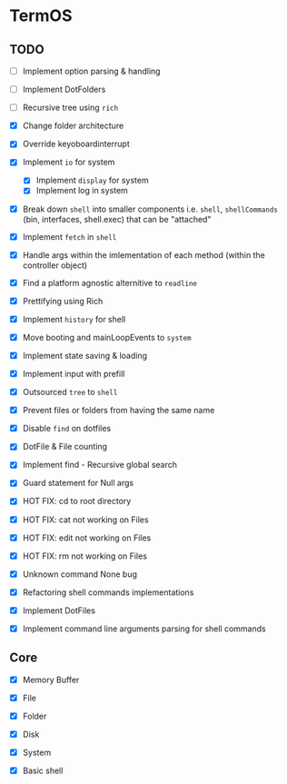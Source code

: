 # TermOS

## TODO
- [ ] Implement option parsing & handling
- [ ] Implement DotFolders
- [ ] Recursive tree using `rich`

- [X] Change folder architecture
- [X] Override keyoboardinterrupt
- [X] Implement `io` for system
    - [X] Implement `display` for system
    - [X] Implement log in system

- [X] Break down `shell` into smaller components i.e. `shell`, `shellCommands` (bin, interfaces, shell.exec) that can be "attached"
- [X] Implement `fetch` in `shell`
- [X] Handle args within the imlementation of each method (within the controller object)
- [X] Find a platform agnostic alternitive to `readline`
- [X] Prettifying using Rich
- [X] Implement `history` for shell
- [X] Move booting and mainLoopEvents to `system`
- [X] Implement state saving & loading
- [X] Implement input with prefill
- [X] Outsourced `tree` to `shell`
- [X] Prevent files or folders from having the same name
- [X] Disable `find` on dotfiles
- [X] DotFile & File counting
- [X] Implement find - Recursive global search
- [X] Guard statement for Null args
- [X] HOT FIX: cd to root directory
- [X] HOT FIX: cat not working on Files
- [X] HOT FIX: edit not working on Files
- [X] HOT FIX: rm not working on Files
- [X] Unknown command None bug
- [X] Refactoring shell commands implementations
- [X] Implement DotFiles
- [X] Implement command line arguments parsing for shell commands

## Core
- [X] Memory Buffer
- [X] File
- [X] Folder
- [X] Disk
- [X] System
- [X] Basic shell


